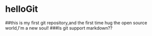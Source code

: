 # helloGit
##this is my first git repository,and the first time hug the open source world,I'm a new soul!
###Is git support markdown??
